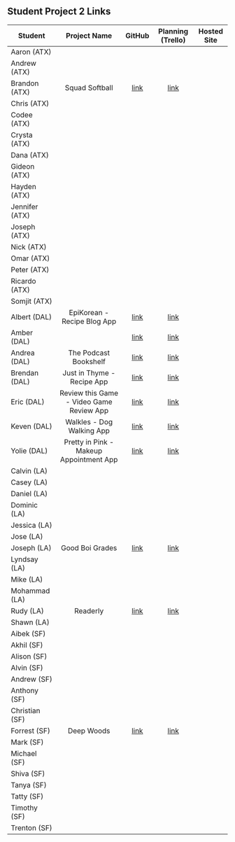 ## Student Project 2 Links

| Student | Project Name | GitHub | Planning (Trello) | Hosted Site |
|---|:---:|:---:|:---:|:---:|
| Aaron (ATX) |  |  |  |  |
| Andrew (ATX) |  |  |  |  |
| Brandon (ATX) | Squad Softball | [link](https://github.com/brandonroesler/squad-softball) | [link](https://trello.com/b/jumr33Ky/squad-softball) |  |
| Chris (ATX) |  |  |  |  |
| Codee (ATX) |  |  |  |  |
| Crysta (ATX) |  |  |  |  |
| Dana (ATX) |  |  |  |  |
| Gideon (ATX) |  |  |  |  |
| Hayden (ATX) |  |  |  |  |
| Jennifer (ATX) |  |  |  |  |
| Joseph (ATX) |  |  |  |  |
| Nick (ATX) |  |  |  |  |
| Omar (ATX) |  |  |  |  |
| Peter (ATX) |  |  |  |  |
| Ricardo (ATX) |  |  |  |  |
| Somjit (ATX) |  |  |  |  |
| Albert (DAL) | EpiKorean - Recipe Blog App | [link](https://github.com/chung972/SEI-Project-2)|[link](https://trello.com/b/pKq6iQ24/sei-project-2)  |  |
| Amber (DAL) |  | [link](https://github.com/BedfordA/Project-Two/blob/master/README.md) | [link](https://trello.com/b/GJBYTD1Q) |  |
| Andrea (DAL) | The Podcast Bookshelf | [link](https://github.com/aflores94/GA-Project-Two) | [link](https://trello.com/b/lCjACVI0/my-project-two) |  |
| Brendan (DAL) | Just in Thyme - Recipe App | [link](https://github.com/flubbid/Project_2) | [link](https://trello.com/b/Haa3Zo8C)|  |
| Eric (DAL) | Review this Game - Video Game Review App | [link](https://github.com/code-v1/Web-Sign-in-app.git) | [link](https://trello.com/b/Tg3erteK/my-project-two) |  |
| Keven (DAL) | Walkles - Dog Walking App | [link](https://github.com/Kmolina009/Project-Two) | [link](https://trello.com/b/LlyTu1Li/project-two) |  |
| Yolie (DAL) | Pretty in Pink - Makeup Appointment App | [link](https://github.com/yolieloveless/projectTwo) | [link](https://trello.com/b/vAx6l2fK/ga-project-2) |  |
| Calvin (LA) |  |  |  |  |
| Casey (LA) |  |  |  |  |
| Daniel (LA) |  |  |  |  |
| Dominic (LA) |  |  |  |  |
| Jessica (LA) |  |  |  |  |
| Jose (LA) |  |  |  |  |
| Joseph (LA) | Good Boi Grades | [link](https://github.com/JosephCoburn/project-2) | [link](https://trello.com/b/xYOIaH00/good-boi-grades) |  |
| Lyndsay (LA) |  |  |  |  |
| Mike (LA) |  |  |  |  |
| Mohammad (LA) |  |  |  |  |
| Rudy (LA) | Readerly | [link](https://github.com/rudyards/Readerly) | [link](https://trello.com/invite/accept-board) |  |
| Shawn (LA) |  |  |  |  |
| Aibek (SF) |  |  |  |  |
| Akhil (SF) |  |  |  |  |
| Alison (SF) |  |  |  |  |
| Alvin (SF) |  |  |  |  |
| Andrew (SF) |  |  |  |  |
| Anthony (SF) |  |  |  |  |
| Christian (SF) |  |  |  |  |
| Forrest (SF) | Deep Woods | [link](https://github.com/forrest216/DeepWoods) | [link](https://trello.com/b/MZnGURHV/sei-project-2-deepwoods) |  |
| Mark (SF) |  |  |  |  |
| Michael (SF) |  |  |  |  |
| Shiva (SF) |  |  |  |  |
| Tanya (SF) |  |  |  |  |
| Tatty (SF) |  |  |  |  |
| Timothy (SF) |  |  |  |  |
| Trenton (SF) |  |  |  |  |
